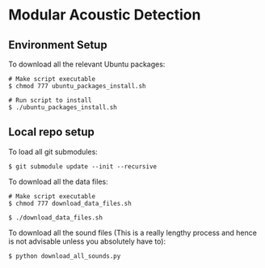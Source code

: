 # Modular Acoustic Detection

## Environment Setup

To download all the relevant Ubuntu packages:
```shell
# Make script executable
$ chmod 777 ubuntu_packages_install.sh

# Run script to install
$ ./ubuntu_packages_install.sh
```

## Local repo setup

To load all git submodules:
```shell
$ git submodule update --init --recursive
```

To download all the data files:
```shell
# Make script executable
$ chmod 777 download_data_files.sh

$ ./download_data_files.sh
```

To download all the sound files (This is a really lengthy process and hence is not advisable unless you absolutely have to):
```shell
$ python download_all_sounds.py
```

